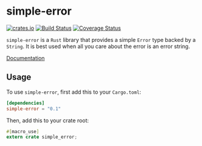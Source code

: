 # simple-error

[![crates.io](http://meritbadge.herokuapp.com/simple-error)](https://crates.io/crates/simple-error)
[![Build Status](https://travis-ci.org/WiSaGaN/simple-error.svg?branch=master)](https://travis-ci.org/WiSaGaN/simple-error)
[![Coverage Status](https://coveralls.io/repos/github/WiSaGaN/simple-error/badge.svg?branch=master)](https://coveralls.io/github/WiSaGaN/simple-error?branch=master)

`simple-error` is a `Rust` library that provides a simple `Error` type backed by a `String`. It is best used when all you care about the error is an error string.

[Documentation](https://wisagan.github.io/simple-error/simple_error/)

## Usage

To use `simple-error`, first add this to your `Cargo.toml`:

```toml
[dependencies]
simple-error = "0.1"
```

Then, add this to your crate root:

```rust
#[macro_use]
extern crate simple_error;
```
